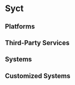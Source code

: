 <script setup>
import { ref } from 'vue';
import NavContainer from '../components/NavContainer.vue';
import newsData from '../assets/work/sytc-systems.json';

const data = ref(newsData);
</script>

# Syct

## Platforms

<NavContainer :data="data.platforms"/>

## Third-Party Services

<NavContainer :data="data.thirdPartyServices"/>

## Systems

<NavContainer :data="data.product"/>

## Customized Systems

<NavContainer :data="data.customized"/>

